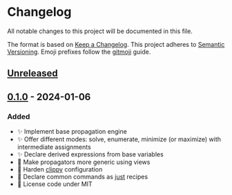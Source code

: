 # Changelog

All notable changes to this project will be documented in this file.

The format is based on [Keep a Changelog](https://keepachangelog.com/en/1.0.0/).
This project adheres to [Semantic Versioning](https://semver.org/spec/v2.0.0.html).
Emoji prefixes follow the [gitmoji](https://gitmoji.dev/) guide.

## [Unreleased]

## [0.1.0] - 2024-01-06

### Added

- ✨ Implement base propagation engine
- ✨ Offer different modes: solve, enumerate, minimize (or maximize) with intermediate assignments
- ✨ Declare derived expressions from base variables
- 🚸 Make propagators more generic using views
- 🔨 Harden [clippy](https://github.com/rust-lang/rust-clippy) configuration
- 🔨 Declare common commands as [just](https://github.com/casey/just) recipes
- 📄 License code under MIT

[unreleased]: https://github.com/ffminus/copper/compare/v0.1.0...HEAD
[0.1.0]: https://github.com/ffminus/copper/releases/tag/v0.1.0

